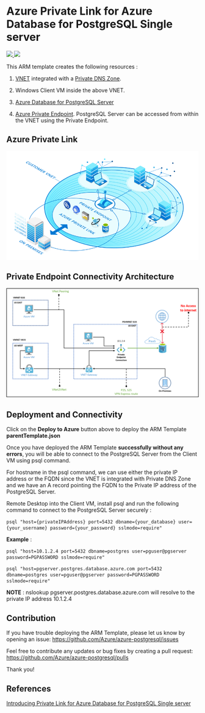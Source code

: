 # Azure Private Link for Azure Database for PostgreSQL Single server


<a href="https://portal.azure.com/#create/Microsoft.Template/uri/https%3A%2F%2Fraw.githubusercontent.com%2FAzure%2Fazure-postgresql%2Fmaster%2Farm-templates%2FExampleWithPrivateLink%2FNewServerAndVnet%2Ftemplate.json" target="_blank">
    <img src="http://azuredeploy.net/deploybutton.png" />
</a>
<a href="http://armviz.io/#/?load=https%3A%2F%2Fraw.githubusercontent.com%2FAzure%2Fazure-postgresql%2Fmaster%2Farm-templates%2FExampleWithPrivateLink%2FNewServerAndVnet%2Ftemplate.json" target="_blank">
    <img src="http://armviz.io/visualizebutton.png"/>
</a>

This ARM template creates the following resources : 

1. [VNET](https://docs.microsoft.com/en-us/azure/virtual-network/virtual-networks-overview)
integrated with a [Private DNS Zone](https://docs.microsoft.com/en-us/azure/dns/private-dns-overview). 

2. Windows Client VM inside the above VNET.

3. [Azure Database for PostgreSQL Server](https://docs.microsoft.com/en-us/azure/postgresql/overview)

4. [Azure Private Endpoint](https://docs.microsoft.com/en-us/azure/private-link/private-endpoint-overview). 
   PostgreSQL Server can be accessed from within the VNET using the Private Endpoint. 


## Azure Private Link

![Architecture](https://raw.githubusercontent.com/Azure/azure-postgresql/master/arm-templates/ExampleWithPrivateLink/NewServerAndVnet/privatelink.jpg)

## Private Endpoint Connectivity Architecture

![PrivateEndpoint](https://raw.githubusercontent.com/Azure/azure-postgresql/master/arm-templates/ExampleWithPrivateLink/NewServerAndVnet/vnetprivateipoverview.jpg)


## Deployment and Connectivity

Click on the **Deploy to Azure** button above to deploy the ARM Template **parentTemplate.json**

Once you have deployed the ARM Template **successfully without any errors**, you will be able to connect to the PostgreSQL Server from the Client VM using psql command. 

For hostname in the psql command, we can use either the private IP address or the FQDN since the VNET is integrated with Private DNS Zone and we have an A record pointing the FQDN to the Private IP address of the PostgreSQL Server. 

Remote Desktop into the Client VM, install psql and run the following command to connect to the PostgreSQL Server securely : 

```
psql "host={privateIPAddress} port=5432 dbname={your_database} user={your_username} password={your_password} sslmode=require"
```

**Example** : 

```
psql "host=10.1.2.4 port=5432 dbname=postgres user=pguser@pgserver password=PGPASSWORD sslmode=require"
```

```
psql "host=pgserver.postgres.database.azure.com port=5432 dbname=postgres user=pguser@pgserver password=PGPASSWORD sslmode=require"
```

**NOTE** : nslookup pgserver.postgres.database.azure.com will resolve to the private IP address 10.1.2.4 


## Contribution 


If you have trouble deploying the ARM Template, please let us know by opening an issue: https://github.com/Azure/azure-postgresql/issues

Feel free to contribute any updates or bug fixes by creating a pull request: https://github.com/Azure/azure-postgresql/pulls

Thank you!

## References 

[Introducing Private Link for Azure Database for PostgreSQL Single server](https://techcommunity.microsoft.com/t5/azure-database-for-postgresql/introducing-private-link-for-azure-database-for-postgresql/ba-p/1088068)



